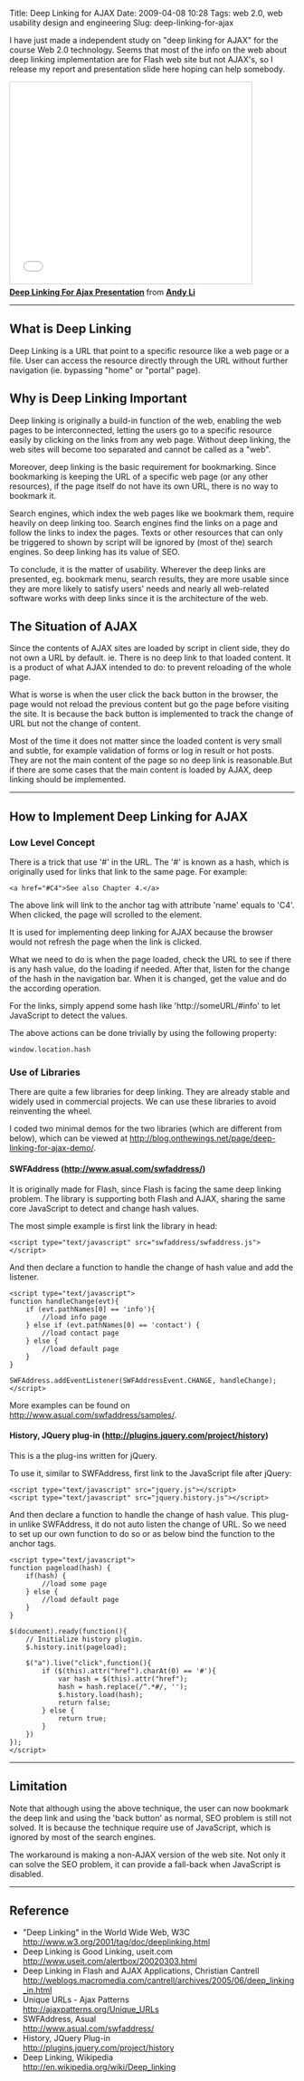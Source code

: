 Title: Deep Linking for AJAX
Date: 2009-04-08 10:28
Tags: web 2.0, web usability design and engineering
Slug: deep-linking-for-ajax

I have just made a independent study on "deep linking for AJAX" for the
course Web 2.0 technology. Seems that most of the info on the web about
deep linking implementation are for Flash web site but not AJAX's, so I
release my report and presentation slide here hoping can help somebody.

<iframe src="//www.slideshare.net/slideshow/embed_code/1262036" width="427" height="356" frameborder="0" marginwidth="0" marginheight="0" scrolling="no" style="border:1px solid #CCC; border-width:1px; margin-bottom:5px; max-width: 100%;" allowfullscreen> </iframe> <div style="margin-bottom:5px"> <strong> <a href="https://www.slideshare.net/andy_li/deep-linking-for-ajax-presentation" title="Deep Linking For Ajax Presentation" target="_blank">Deep Linking For Ajax Presentation</a> </strong> from <strong><a href="http://www.slideshare.net/andy_li" target="_blank">Andy Li</a></strong> </div>

* * * * *

What is Deep Linking
--------------------

Deep Linking is a URL that point to a specific resource like a web page
or a file. User can access the resource directly through the URL without
further navigation (ie. bypassing "home" or "portal" page).

Why is Deep Linking Important
-----------------------------

Deep linking is originally a build-in function of the web, enabling the
web pages to be interconnected, letting the users go to a specific
resource easily by clicking on the links from any web page. Without deep
linking, the web sites will become too separated and cannot be called as
a "web".

Moreover, deep linking is the basic requirement for bookmarking. Since
bookmarking is keeping the URL of a specific web page (or any other
resources), if the page itself do not have its own URL, there is no way
to bookmark it.

Search engines, which index the web pages like we bookmark them, require
heavily on deep linking too. Search engines find the links on a page and
follow the links to index the pages. Texts or other resources that can
only be triggered to shown by script will be ignored by (most of the)
search engines. So deep linking has its value of SEO.

To conclude, it is the matter of usability. Wherever the deep links are
presented, eg. bookmark menu, search results, they are more usable since
they are more likely to satisfy users' needs and nearly all web-related
software works with deep links since it is the architecture of the web.

The Situation of AJAX
---------------------

Since the contents of AJAX sites are loaded by script in client side,
they do not own a URL by default. ie. There is no deep link to that
loaded content. It is a product of what AJAX intended to do: to prevent
reloading of the whole page.

What is worse is when the user click the back button in the browser, the
page would not reload the previous content but go the page before
visiting the site. It is because the back button is implemented to track
the change of URL but not the change of content.

Most of the time it does not matter since the loaded content is very
small and subtle, for example validation of forms or log in result or
hot posts. They are not the main content of the page so no deep link is
reasonable.But if there are some cases that the main content is loaded
by AJAX, deep linking should be implemented.

* * * * *

How to Implement Deep Linking for AJAX
--------------------------------------

### Low Level Concept

There is a trick that use '\#' in the URL. The '\#' is known as a hash,
which is originally used for links that link to the same page. For
example:

    <a href="#C4">See also Chapter 4.</a>

The above link will link to the anchor tag with attribute 'name' equals
to 'C4'. When clicked, the page will scrolled to the element.

It is used for implementing deep linking for AJAX because the browser
would not refresh the page when the link is clicked.

What we need to do is when the page loaded, check the URL to see if
there is any hash value, do the loading if needed. After that, listen
for the change of the hash in the navigation bar. When it is changed,
get the value and do the according operation.

For the links, simply append some hash like 'http://someURL/\#info' to
let JavaScript to detect the values.

The above actions can be done trivially by using the following property:

    window.location.hash

### Use of Libraries

There are quite a few libraries for deep linking. They are already
stable and widely used in commercial projects. We can use these
libraries to avoid reinventing the wheel.

I coded two minimal demos for the two libraries (which are different
from below), which can be viewed at
<http://blog.onthewings.net/page/deep-linking-for-ajax-demo/>.

#### SWFAddress (<http://www.asual.com/swfaddress/>)

It is originally made for Flash, since Flash is facing the same deep
linking problem. The library is supporting both Flash and AJAX, sharing
the same core JavaScript to detect and change hash values.

The most simple example is first link the library in head:

    <script type="text/javascript" src="swfaddress/swfaddress.js"></script>

And then declare a function to handle the change of hash value and add
the listener.

    <script type="text/javascript">
    function handleChange(evt){
        if (evt.pathNames[0] == 'info'){
            //load info page
        } else if (evt.pathNames[0] == 'contact') {
            //load contact page
        } else {
            //load default page
        }
    }

    SWFAddress.addEventListener(SWFAddressEvent.CHANGE, handleChange);
    </script>

More examples can be found on
<http://www.asual.com/swfaddress/samples/>.

#### History, JQuery plug-in (<http://plugins.jquery.com/project/history>)

This is a the plug-ins written for jQuery.

To use it, similar to SWFAddress, first link to the JavaScript file
after jQuery:

    <script type="text/javascript" src="jquery.js"></script>
    <script type="text/javascript" src="jquery.history.js"></script>

And then declare a function to handle the change of hash value. This
plug-in unlike SWFAddress, it do not auto listen the change of URL. So
we need to set up our own function to do so or as below bind the
function to the anchor tags.

    <script type="text/javascript">
    function pageload(hash) {
        if(hash) {
            //load some page
        } else {
            //load default page
        }
    }

    $(document).ready(function(){
        // Initialize history plugin.
        $.history.init(pageload);

        $("a").live("click",function(){
            if ($(this).attr("href").charAt(0) == '#'){
                var hash = $(this).attr("href");
                hash = hash.replace(/^.*#/, '');
                $.history.load(hash);
                return false;
            } else {
                return true;
            }
        })
    });
    </script>

* * * * *

Limitation
----------

Note that although using the above technique, the user can now bookmark
the deep link and using the 'back button' as normal, SEO problem is
still not solved. It is because the technique require use of JavaScript,
which is ignored by most of the search engines.

The workaround is making a non-AJAX version of the web site. Not only it
can solve the SEO problem, it can provide a fall-back when JavaScript is
disabled.

* * * * *

Reference
---------

-   "Deep Linking" in the World Wide Web, W3C  
    <http://www.w3.org/2001/tag/doc/deeplinking.html>
-   Deep Linking is Good Linking, useit.com  
    <http://www.useit.com/alertbox/20020303.html>
-   Deep Linking in Flash and AJAX Applications, Christian Cantrell  
    <http://weblogs.macromedia.com/cantrell/archives/2005/06/deep_linking_in.html>
-   Unique URLs - Ajax Patterns  
    <http://ajaxpatterns.org/Unique_URLs>
-   SWFAddress, Asual  
    <http://www.asual.com/swfaddress/>
-   History, JQuery Plug-in  
    <http://plugins.jquery.com/project/history>
-   Deep Linking, Wikipedia  
    <http://en.wikipedia.org/wiki/Deep_linking>

  [Deep Linking For Ajax Presentation]: http://www.slideshare.net/andy_li/deep-linking-for-ajax-presentation?type=powerpoint
    "Deep Linking For Ajax Presentation"
  [presentations]: http://www.slideshare.net/
  [andy\_li]: http://www.slideshare.net/andy_li
